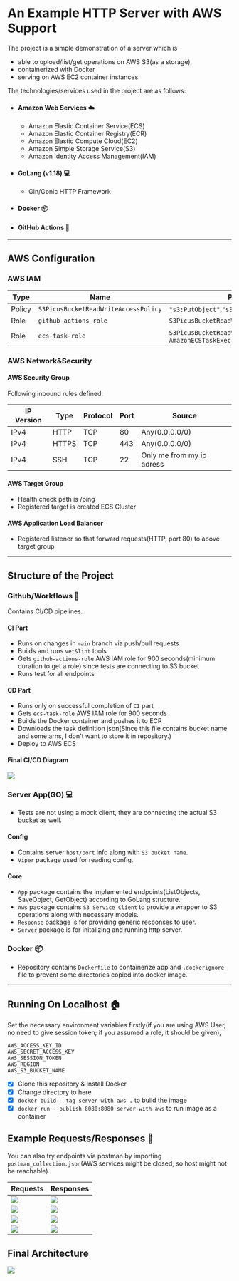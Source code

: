 # An Example HTTP Server with AWS Support 

The project is a simple demonstration of a server which is
* able to upload/list/get operations on AWS S3(as a storage),
* containerized with Docker
* serving on AWS EC2 container instances.

The technologies/services used in the project are as follows:
* #### Amazon Web Services ☁️
  * Amazon Elastic  Container Service(ECS)
  * Amazon Elastic  Container Registry(ECR)
  * Amazon Elastic  Compute   Cloud(EC2)
  * Amazon Simple   Storage   Service(S3)
  * Amazon Identity Access    Management(IAM)
* #### GoLang (v1.18) 💻
  * Gin/Gonic HTTP Framework
* #### Docker 📦
* #### GitHub Actions 🚀

- - - -

## AWS Configuration

### AWS IAM

| Type   | Name                                     | Permissions                                                                      |
|--------|------------------------------------------|----------------------------------------------------------------------------------|
| Policy | ```S3PicusBucketReadWriteAccessPolicy``` | ```"s3:PutObject"```,```"s3:GetObject"```,```"s3:ListBucket" ```                 |
| Role   | ```github-actions-role```                | ```S3PicusBucketReadWriteAccessPolicy```                                         |
| Role   | ```ecs-task-role```                      | ```S3PicusBucketReadWriteAccessPolicy```, ```AmazonECSTaskExecutionRolePolicy``` |

### AWS Network&Security

#### AWS Security Group

Following inbound rules defined: 

| IP Version | Type  | Protocol | Port | Source                    |
|------------|-------|----------|------|---------------------------|
| IPv4       | HTTP  | TCP      | 80   | Any(0.0.0.0/0)            |
| IPv4       | HTTPS | TCP      | 443  | Any(0.0.0.0/0)            |
| IPv4       | SSH   | TCP      | 22   | Only me from my ip adress |

#### AWS Target Group

* Health check path is /ping
* Registered target is created ECS Cluster

#### AWS Application Load Balancer

* Registered listener so that forward requests(HTTP, port 80) to above target group 

- - - -

## Structure of the Project

### Github/Workflows 🚀
Contains CI/CD pipelines.

#### CI Part
* Runs on changes in ```main``` branch via push/pull requests
* Builds and runs ```vet&lint``` tools
* Gets ```github-actions-role``` AWS IAM role for 900 seconds(minimum duration to get a role) since tests are connecting to S3 bucket
* Runs test for all endpoints 

#### CD Part
* Runs only on successful completion of ```CI``` part
* Gets ```ecs-task-role``` AWS IAM role for 900 seconds
* Builds the Docker container and pushes it to ECR
* Downloads the task definition json(Since this file contains bucket name and some arns, I don't want to store it in repository.)
* Deploy to AWS ECS

#### Final CI/CD Diagram

![](img/ci-cd-diagram.png)

### Server App(GO) 💻
* Tests are not using a mock client, they are connecting the actual S3 bucket as well. 

#### Config
* Contains server ```host/port``` info along with ```S3 bucket name```.
* ```Viper``` package used for reading config.

#### Core
* ```App``` package contains the implemented endpoints(ListObjects, SaveObject, GetObject) according to GoLang structure.
* ```Aws``` package contains ```S3 Service Client``` to provide a wrapper to S3 operations along with necessary models.
* ```Response``` package is for providing generic responses to user.
* ```Server``` package is for initalizing and running http server.

### Docker 📦
* Repository contains ```Dockerfile``` to containerize app and ```.dockerignore``` file to prevent some directories copied into docker image.

- - - -

## Running On Localhost 🏠
Set the necessary environment variables firstly(if you are using AWS User, no need to give session token; if you assumed a role, it should be given),

    AWS_ACCESS_KEY_ID
    AWS_SECRET_ACCESS_KEY
    AWS_SESSION_TOKEN
    AWS_REGION
    AWS_S3_BUCKET_NAME

- [x] Clone this repository & Install Docker
- [x] Change directory to here
- [x] ```docker build --tag server-with-aws .``` to build the image
- [x] ```docker run --publish 8080:8080 server-with-aws``` to run image as a container

## Example Requests/Responses 👀
You can also try endpoints via postman by importing ```postman_collection.json```(AWS services might be closed, so host might not be reachable).  

| Requests                          | Responses                                  |
|-----------------------------------|--------------------------------------------|
| ![](img/list_objects.png)         | ![](img/list_objects_response.png)         |
| ![](img/save_object.png)          | ![](img/save_object_response.png)          |
| ![](img/get_object.png)           | ![](img/get_object_response.png)           |
| ![](img/get_object_not_exist.png) | ![](img/get_object_not_exist_response.png) |


## Final Architecture

![](img/final-diagram.png)



